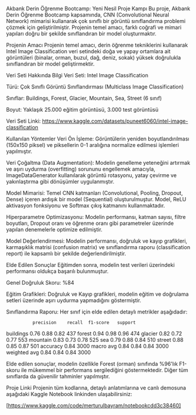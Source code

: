 Akbank Derin Öğrenme Bootcamp: Yeni Nesil Proje Kampı
Bu proje, Akbank Derin Öğrenme Bootcamp kapsamında, CNN (Convolutional Neural Network) mimarisi kullanarak çok sınıflı bir görüntü sınıflandırma problemi çözmek için geliştirilmiştir. Projenin temel amacı, farklı coğrafi ve mimari yapıları doğru bir şekilde sınıflandıran bir model oluşturmaktır.

Projenin Amacı
Projenin temel amacı, derin öğrenme tekniklerini kullanarak Intel Image Classification veri setindeki doğa ve yapay ortamlara ait görüntüleri (binalar, orman, buzul, dağ, deniz, sokak) yüksek doğrulukla sınıflandıran bir model geliştirmektir.

Veri Seti Hakkında Bilgi
Veri Seti: Intel Image Classification

Türü: Çok Sınıflı Görüntü Sınıflandırması (Multiclass Image Classification)

Sınıflar: Buildings, Forest, Glacier, Mountain, Sea, Street (6 sınıf)

Boyut: Yaklaşık 25.000 eğitim görüntüsü, 3.000 test görüntüsü

Veri Seti Linki: https://www.kaggle.com/datasets/puneet6060/intel-image-classification

Kullanılan Yöntemler
Veri Ön İşleme: Görüntülerin yeniden boyutlandırılması (150x150 piksel) ve piksellerin 0-1 aralığına normalize edilmesi işlemleri yapılmıştır.

Veri Çoğaltma (Data Augmentation): Modelin genelleme yeteneğini artırmak ve aşırı uydurma (overfitting) sorununu engellemek amacıyla, ImageDataGenerator kullanılarak görüntü rotasyonu, yatay çevirme ve yakınlaştırma gibi dönüşümler uygulanmıştır.

Model Mimarisi: Temel CNN katmanları (Convolutional, Pooling, Dropout, Dense) içeren ardışık bir model (Sequential) oluşturulmuştur. Model, ReLU aktivasyon fonksiyonu ve Softmax çıkış katmanını kullanmaktadır.

Hiperparametre Optimizasyonu: Modelin performansı, katman sayısı, filtre boyutları, Dropout oranı ve öğrenme oranı gibi parametreler üzerinde yapılan denemelerle optimize edilmiştir.

Model Değerlendirmesi: Modelin performansı, doğruluk ve kayıp grafikleri, karmaşıklık matrisi (confusion matrix) ve sınıflandırma raporu (classification report) ile kapsamlı bir şekilde değerlendirilmiştir.

Elde Edilen Sonuçlar
Eğitimden sonra, modelin test verileri üzerindeki performansı oldukça başarılı bulunmuştur.

Genel Doğruluk Skoru: %84

Eğitim Grafikleri: Doğruluk ve Kayıp grafikleri, modelin eğitim ve doğrulama setleri üzerinde aşırı uydurma yapmadığını göstermiştir.

Sınıflandırma Raporu: Her sınıf için elde edilen detaylı metrikler aşağıdadır:

              precision    recall  f1-score   support

   buildings       0.76      0.88      0.82       437
      forest       0.94      0.98      0.96       474
     glacier       0.82      0.72      0.77       553
    mountain       0.83      0.73      0.78       525
         sea       0.79      0.88      0.84       510
      street       0.88      0.85      0.87       501
    accuracy                           0.84      3000
   macro avg       0.84      0.84      0.84      3000
weighted avg       0.84      0.84      0.84      3000

Elde edilen sonuçlar, modelin özellikle Forest (orman) sınıfında %96'lık F1-skoru ile mükemmel bir performans sergilediğini göstermektedir. Diğer tüm sınıflarda da güvenilir tahminler yapılmıştır.

Proje Linki
Projenin tüm kodlarına, detaylı anlatımlarına ve canlı demosuna aşağıdaki Kaggle Notebook linkinden ulaşabilirsiniz:

[https://www.kaggle.com/code/merturulbayram/notebookcdd3c38460]
